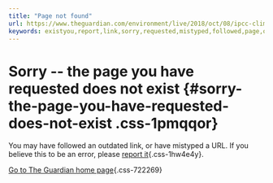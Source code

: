 ```yaml
---
title: "Page not found"
url: https://www.theguardian.com/environment/live/2018/oct/08/ipcc-climate-change-report-urgent-action-fossil-fuels-live
keywords: existyou,report,link,sorry,requested,mistyped,followed,page,outdated,url
---
```

Sorry -- the page you have requested does not exist {#sorry-the-page-you-have-requested-does-not-exist .css-1pmqqor}
===================================================

You may have followed an outdated link, or have mistyped a URL. If you believe this to be an error, please [report it](https://www.theguardian.com/info/tech-feedback){.css-1hw4e4y}.

[Go to The Guardian home page](https://www.theguardian.com/){.css-722269}
